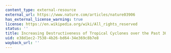 ```yaml
---
content_type: external-resource
external_url: https://www.nature.com/articles/nature03906
has_external_license_warning: true
license: https://en.wikipedia.org/wiki/All_rights_reserved
status: ''
title: Increasing Destructiveness of Tropical Cyclones over the Past 30 Years
uid: e38d1ec2-7538-4b26-bd64-34e369c8b7e8
wayback_url: ''
---
```

